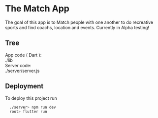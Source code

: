 
# The Match App

The goal of this app is to Match people with one another to do recreative sports and find coachs, location and events. Currently in Alpha testing!




## Tree

App code ( Dart ): \
./lib \
Server code: \
./server/server.js



## Deployment

To deploy this project run

```bash
  ./server> npm run dev  
  root> flutter run
```


